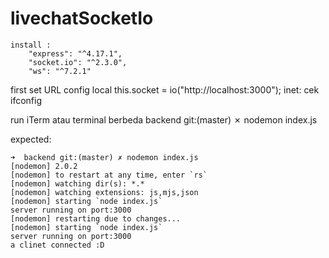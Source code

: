 # livechatSocketIo

```
install :
    "express": "^4.17.1",
    "socket.io": "^2.3.0",
    "ws": "^7.2.1"
```

first set URL config local
this.socket = io("http://localhost:3000");
inet: cek ifconfig

run iTerm atau terminal berbeda 
backend git:(master) ✗ nodemon index.js


expected: 
```
➜  backend git:(master) ✗ nodemon index.js
[nodemon] 2.0.2
[nodemon] to restart at any time, enter `rs`
[nodemon] watching dir(s): *.*
[nodemon] watching extensions: js,mjs,json
[nodemon] starting `node index.js`
server running on port:3000
[nodemon] restarting due to changes...
[nodemon] starting `node index.js`
server running on port:3000
a clinet connected :D
```

